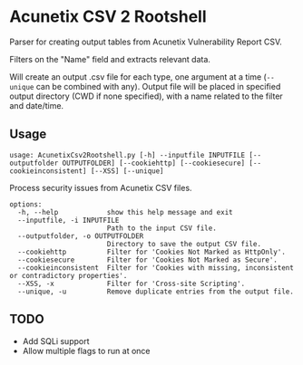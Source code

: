 # Acunetix CSV 2 Rootshell

Parser for creating output tables from Acunetix Vulnerability Report CSV.

Filters on the "Name" field and extracts relevant data.

Will create an output .csv file for each type, one argument at a time (`--unique` can be combined with any).
Output file will be placed in specified output directory (CWD if none specified), with a name related to the filter and date/time.

## Usage
```
usage: AcunetixCsv2Rootshell.py [-h] --inputfile INPUTFILE [--outputfolder OUTPUTFOLDER] [--cookiehttp] [--cookiesecure] [--cookieinconsistent] [--XSS] [--unique]
```

Process security issues from Acunetix CSV files.

```
options:
  -h, --help            show this help message and exit
  --inputfile, -i INPUTFILE
                        Path to the input CSV file.
  --outputfolder, -o OUTPUTFOLDER
                        Directory to save the output CSV file.
  --cookiehttp          Filter for 'Cookies Not Marked as HttpOnly'.
  --cookiesecure        Filter for 'Cookies Not Marked as Secure'.
  --cookieinconsistent  Filter for 'Cookies with missing, inconsistent or contradictory properties'.
  --XSS, -x             Filter for 'Cross-site Scripting'.
  --unique, -u          Remove duplicate entries from the output file.
```


## TODO
- Add SQLi support
- Allow multiple flags to run at once
